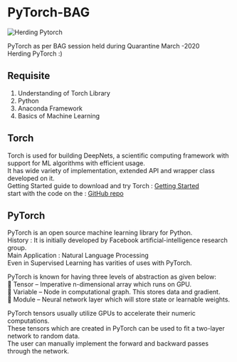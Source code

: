 # PyTorch-BAG
![Herding Pytorch](https://s3-ap-south-1.amazonaws.com/av-blog-media/wp-content/uploads/2018/12/PyTorch-logo.jpg)

PyTorch as per BAG session held during Quarantine March -2020<br/>
Herding PyTorch :)<br/>


## Requisite 
1) Understanding of Torch Library <br/>
2) Python<br/>
3) Anaconda Framework <br/>
4) Basics of Machine Learning <br/>

## Torch
Torch is used for building DeepNets, a scientific computing framework with support for ML algorithms with efficient usage.<br/>
It has wide variety of implementation, extended API and wrapper class developed on it. <br/>
Getting Started guide to download and try Torch : [Getting Started](http://torch.ch/docs/getting-started.html)<br/>
start with the code on the : [GitHub repo](https://github.com/torch/torch7)<br/>

## PyTorch

PyTorch is an open source machine learning library for Python.<br/>
History : It is initially developed by Facebook artificial-intelligence research group.<br/>
Main Application : Natural Language Processing<br/>
Even in Supervised Learning has varities of uses with PyTorch.<br/>

PyTorch is known for having three levels of abstraction as given below:<br/>
 Tensor – Imperative n-dimensional array which runs on GPU.<br/>
 Variable – Node in computational graph. This stores data and gradient.<br/>
 Module – Neural network layer which will store state or learnable weights.<br/>

PyTorch tensors usually utilize GPUs to accelerate their numeric computations.<br/>
These tensors which are created in PyTorch can be used to fit a two-layer network to random data.<br/>
The user can manually implement the forward and backward passes through the network.<br/>
